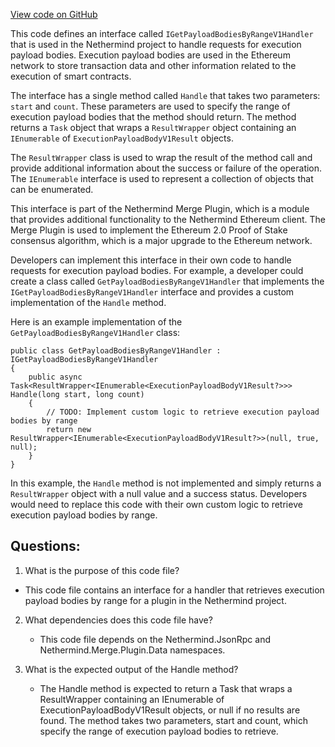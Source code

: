 [View code on GitHub](https://github.com/NethermindEth/nethermind/src/Nethermind/Nethermind.Merge.Plugin/Handlers/IGetPayloadBodiesByRangeV1Handler.cs)

This code defines an interface called `IGetPayloadBodiesByRangeV1Handler` that is used in the Nethermind project to handle requests for execution payload bodies. Execution payload bodies are used in the Ethereum network to store transaction data and other information related to the execution of smart contracts.

The interface has a single method called `Handle` that takes two parameters: `start` and `count`. These parameters are used to specify the range of execution payload bodies that the method should return. The method returns a `Task` object that wraps a `ResultWrapper` object containing an `IEnumerable` of `ExecutionPayloadBodyV1Result` objects.

The `ResultWrapper` class is used to wrap the result of the method call and provide additional information about the success or failure of the operation. The `IEnumerable` interface is used to represent a collection of objects that can be enumerated.

This interface is part of the Nethermind Merge Plugin, which is a module that provides additional functionality to the Nethermind Ethereum client. The Merge Plugin is used to implement the Ethereum 2.0 Proof of Stake consensus algorithm, which is a major upgrade to the Ethereum network.

Developers can implement this interface in their own code to handle requests for execution payload bodies. For example, a developer could create a class called `GetPayloadBodiesByRangeV1Handler` that implements the `IGetPayloadBodiesByRangeV1Handler` interface and provides a custom implementation of the `Handle` method.

Here is an example implementation of the `GetPayloadBodiesByRangeV1Handler` class:

```
public class GetPayloadBodiesByRangeV1Handler : IGetPayloadBodiesByRangeV1Handler
{
    public async Task<ResultWrapper<IEnumerable<ExecutionPayloadBodyV1Result?>>> Handle(long start, long count)
    {
        // TODO: Implement custom logic to retrieve execution payload bodies by range
        return new ResultWrapper<IEnumerable<ExecutionPayloadBodyV1Result?>>(null, true, null);
    }
}
```

In this example, the `Handle` method is not implemented and simply returns a `ResultWrapper` object with a null value and a success status. Developers would need to replace this code with their own custom logic to retrieve execution payload bodies by range.
## Questions: 
 1. What is the purpose of this code file?
   - This code file contains an interface for a handler that retrieves execution payload bodies by range for a plugin in the Nethermind project.

2. What dependencies does this code file have?
   - This code file depends on the Nethermind.JsonRpc and Nethermind.Merge.Plugin.Data namespaces.

3. What is the expected output of the Handle method?
   - The Handle method is expected to return a Task that wraps a ResultWrapper containing an IEnumerable of ExecutionPayloadBodyV1Result objects, or null if no results are found. The method takes two parameters, start and count, which specify the range of execution payload bodies to retrieve.